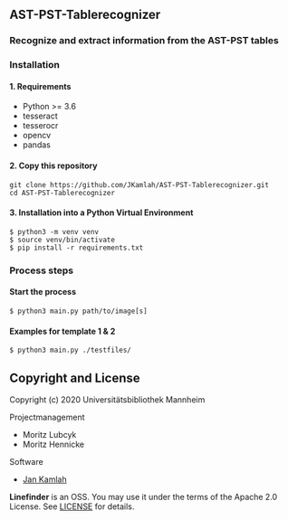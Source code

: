 AST-PST-Tablerecognizer
----------------------

### Recognize and extract information from the AST-PST tables

### Installation

#### 1. Requirements
- Python >= 3.6
- tesseract
- tesserocr
- opencv
- pandas

#### 2. Copy this repository
```
git clone https://github.com/JKamlah/AST-PST-Tablerecognizer.git
cd AST-PST-Tablerecognizer
```

#### 3. Installation into a Python Virtual Environment

    $ python3 -m venv venv
    $ source venv/bin/activate
    $ pip install -r requirements.txt

### Process steps

#### Start the process

    $ python3 main.py path/to/image[s]
    
    
#### Examples for template 1 & 2

    $ python3 main.py ./testfiles/

Copyright and License
--------

Copyright (c) 2020 Universitätsbibliothek Mannheim

Projectmanagement
 * Moritz Lubcyk
 * Moritz Hennicke

Software
 * [Jan Kamlah](https://github.com/jkamlah)

**Linefinder** is an OSS. You may use it under the terms of the Apache 2.0 License.
See [LICENSE](./LICENSE) for details.
